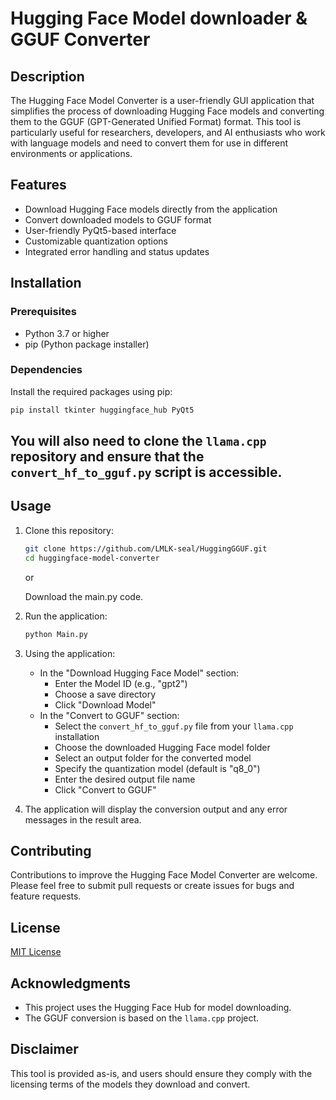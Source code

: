 # Hugging Face Model downloader & GGUF Converter

## Description

The Hugging Face Model Converter is a user-friendly GUI application that simplifies the process of downloading Hugging Face models and converting them to the GGUF (GPT-Generated Unified Format) format. This tool is particularly useful for researchers, developers, and AI enthusiasts who work with language models and need to convert them for use in different environments or applications.

## Features

- Download Hugging Face models directly from the application
- Convert downloaded models to GGUF format
- User-friendly PyQt5-based interface
- Customizable quantization options
- Integrated error handling and status updates

## Installation

### Prerequisites

- Python 3.7 or higher
- pip (Python package installer)

### Dependencies

Install the required packages using pip:

```bash
pip install tkinter huggingface_hub PyQt5
```

## You will also need to clone the `llama.cpp` repository and ensure that the `convert_hf_to_gguf.py` script is accessible.

## Usage

1. Clone this repository:
   ```bash
   git clone https://github.com/LMLK-seal/HuggingGGUF.git
   cd huggingface-model-converter
   ```
   or

   Download the main.py code.

3. Run the application:
   ```bash
   python Main.py
   ```

4. Using the application:
   - In the "Download Hugging Face Model" section:
     - Enter the Model ID (e.g., "gpt2")
     - Choose a save directory
     - Click "Download Model"
   - In the "Convert to GGUF" section:
     - Select the `convert_hf_to_gguf.py` file from your `llama.cpp` installation
     - Choose the downloaded Hugging Face model folder
     - Select an output folder for the converted model
     - Specify the quantization model (default is "q8_0")
     - Enter the desired output file name
     - Click "Convert to GGUF"

5. The application will display the conversion output and any error messages in the result area.

## Contributing

Contributions to improve the Hugging Face Model Converter are welcome. Please feel free to submit pull requests or create issues for bugs and feature requests.

## License

[MIT License](LICENSE)

## Acknowledgments

- This project uses the Hugging Face Hub for model downloading.
- The GGUF conversion is based on the `llama.cpp` project.

## Disclaimer

This tool is provided as-is, and users should ensure they comply with the licensing terms of the models they download and convert.
